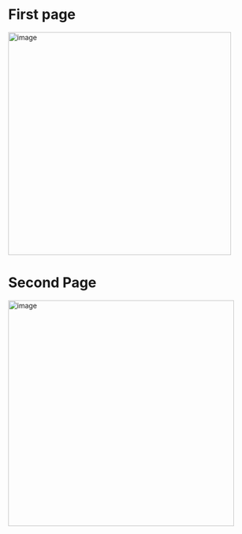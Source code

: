 <h1>First page</h1>
<img width="452" alt="image" src="https://github.com/MkM630/react-summer-3/assets/140013191/0201be40-bec0-4980-8f7b-6f3573e8d636">
<h1>Second Page</h1>
<img width="458" alt="image" src="https://github.com/MkM630/react-summer-3/assets/140013191/2eac5d78-842c-4a40-beee-c54b47c47f38">
